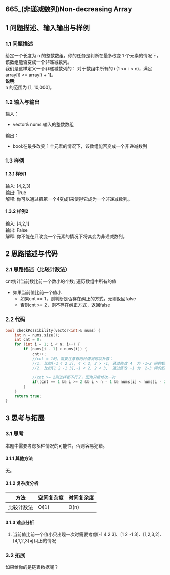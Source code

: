 ## 665_(非递减数列)Non-decreasing Array
## 1 问题描述、输入输出与样例
### 1.1 问题描述
给定一个长度为 n 的整数数组，你的任务是判断在最多改变 1 个元素的情况下，该数组能否变成一个非递减数列。<br>
我们是这样定义一个非递减数列的： 对于数组中所有的 i (1 <= i < n)，满足 array[i] <= array[i + 1]。<br>
__说明__:  <br>
n 的范围为 [1, 10,000]。
### 1.2 输入与输出
输入：
* vector<int>& nums:输入的整数数组

输出：
* bool:在最多改变 1 个元素的情况下，该数组能否变成一个非递减数列
### 1.3 样例
#### 1.3.1 样例1
输入: [4,2,3]<br>
输出: True<br>
解释: 你可以通过把第一个4变成1来使得它成为一个非递减数列。
#### 1.3.2 样例2
输入: [4,2,1]<br>
输出: False<br>
解释: 你不能在只改变一个元素的情况下将其变为非递减数列。
## 2 思路描述与代码	
### 2.1 思路描述（比较计数法）
cnt统计当前数比前一个数小的个数;
遍历数组中所有的值 
* 如果当前值比前一个值小
    * 如果cnt == 1，则判断是否存在纠正的方式，无则返回false
    * 否则cnt >= 2，则不存在纠正方式，返回false   
### 2.2 代码
```cpp
bool checkPossibility(vector<int>& nums) {
    int n = nums.size();
    int cnt = 0;
    for (int i = 1; i < n; i++) {
        if (nums[i - 1] > nums[i]) {
            cnt++;
            //cnt = 1时，需要注意有两种情况可以补救：
            //1. 比如[-1 4 2 3], 4 < 2, 2 > -1, 通过修改 4  为 -1~2 间的数都可以补救
            //2. 比如[1 2 -1 3],-1 < 2, 2 < 3,  通过修改 -1 为  2~3 间的数都可以补救

            //cnt >= 2则怎样都不行了，因为只能修改一次
            if((cnt == 1 && i >= 2 && i < n - 1 && nums[i] < nums[i - 2] && nums[i + 1] < nums[i - 1]) || cnt >= 2) return false;
        }
    }
    return true;
}
```
## 3 思考与拓展
### 3.1 思考
本题中需要考虑多种情况的可能性，否则容易犯错。
#### 3.1.1 其他方法
无。
#### 3.1.2 复杂度分析
方法|空间复杂度|时间复杂度
--- | --- | ---
比较计数法|O(1)|O(n)
#### 3.1.3 难点分析
1. 当前值比前一个值小只出现一次时需要考虑[-1 4 2 3]、[1 2 -1 3]、[1,2,3,2]、[4,1,2,3]可纠正的情况

### 3.2 拓展
如果给你的是链表数据呢？
